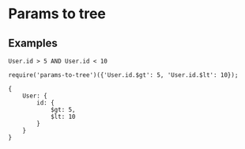 # Params to tree

## Examples
```User.id > 5 AND User.id < 10```
```
require('params-to-tree')({'User.id.$gt': 5, 'User.id.$lt': 10});
```

```
{
    User: {
        id: {
            $gt: 5,
            $lt: 10
        }
    }
}
```
